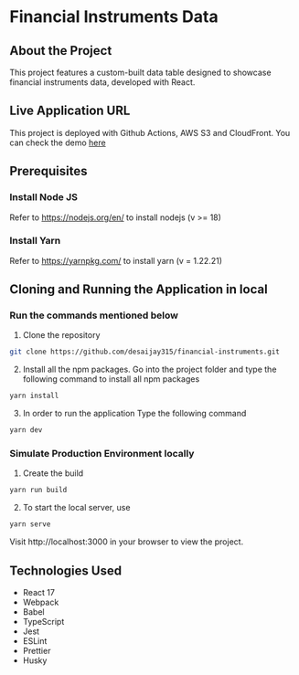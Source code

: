 # Financial Instruments Data

## About the Project

This project features a custom-built data table designed to showcase financial instruments data, developed with React.

## Live Application URL

This project is deployed with Github Actions, AWS S3 and CloudFront.
You can check the demo [here](https://d2d3cbc33jslad.cloudfront.net/)

## Prerequisites

### Install Node JS

Refer to https://nodejs.org/en/ to install nodejs (v >= 18)

### Install Yarn

Refer to https://yarnpkg.com/ to install yarn (v = 1.22.21)

## Cloning and Running the Application in local

### Run the commands mentioned below

1. Clone the repository

```sh
git clone https://github.com/desaijay315/financial-instruments.git
```

2. Install all the npm packages. Go into the project folder and type the following command to install all npm packages

```sh
yarn install
```

3. In order to run the application Type the following command

```sh
yarn dev
```

### Simulate Production Environment locally

1. Create the build

```sh
yarn run build
```

2. To start the local server, use

```sh
yarn serve
```

Visit http://localhost:3000 in your browser to view the project.

## Technologies Used

-   React 17
-   Webpack
-   Babel
-   TypeScript
-   Jest
-   ESLint
-   Prettier
-   Husky
